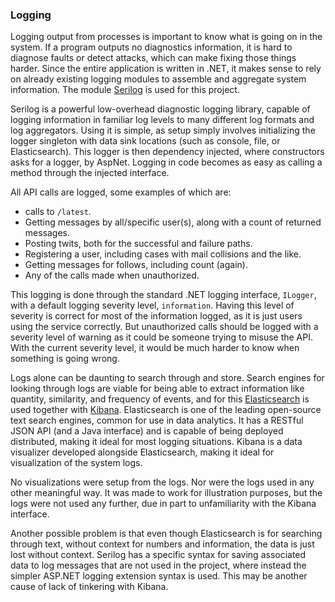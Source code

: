 ### Logging

Logging output from processes is important to know what is going on in the system.
If a program outputs no diagnostics information, it is hard to diagnose faults or detect attacks, which can make fixing those things harder.
Since the entire application is written in .NET, it makes sense to rely on already existing logging modules to assemble and aggregate system information.
The module [Serilog](https://github.com/serilog/serilog) is used for this project.

Serilog is a powerful low-overhead diagnostic logging library, capable of logging information in familiar log levels to many different log formats and log aggregators.
Using it is simple, as setup simply involves initializing the logger singleton with data sink locations (such as console, file, or Elasticsearch). This logger is then dependency injected, where constructors asks for a logger, by AspNet.
Logging in code becomes as easy as calling a method through the injected interface.

All API calls are logged, some examples of which are:

- calls to `/latest`.
- Getting messages by all/specific user(s), along with a count of returned messages.
- Posting twits, both for the successful and failure paths.
- Registering a user, including cases with mail collisions and the like.
- Getting messages for follows, including count (again).
- Any of the calls made when unauthorized.

This logging is done through the standard .NET logging interface, `ILogger`, with a default logging severity level, `information`.
Having this level of severity is correct for most of the information logged, as it is just users using the service correctly. But unauthorized calls should be logged with a severity level of warning as it could be someone trying to misuse the API. With the current severity level, it would be much harder to know when something is going wrong.

Logs alone can be daunting to search through and store.
Search engines for looking through logs are viable for being able to extract information like quantity, similarity, and frequency of events, and for this [Elasticsearch](https://aws.amazon.com/elasticsearch-service/the-elk-stack/what-is-elasticsearch/) is used together with [Kibana](https://www.elastic.co/kibana).
Elasticsearch is one of the leading open-source text search engines, common for use in data analytics.
It has a RESTful JSON API (and a Java interface) and is capable of being deployed distributed, making it ideal for most logging situations.
Kibana is a data visualizer developed alongside Elasticsearch, making it ideal for visualization of the system logs.

No visualizations were setup from the logs. Nor were the logs used in any other meaningful way.
It was made to work for illustration purposes, but the logs were not used any further, due in part to unfamiliarity with the Kibana interface.

Another possible problem is that even though Elasticsearch is for searching through text, without context for numbers and information, the data is just lost without context.
Serilog has a specific syntax for saving associated data to log messages that are not used in the project, where instead the simpler ASP.NET logging extension syntax is used.
This may be another cause of lack of tinkering with Kibana.
